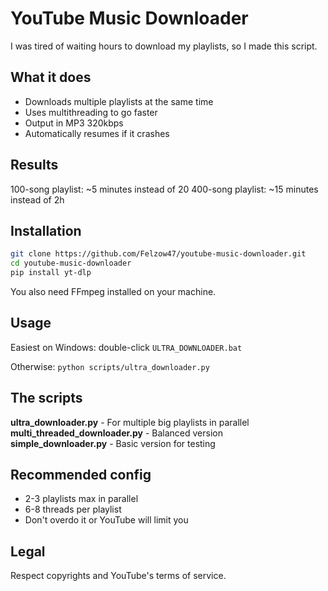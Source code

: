 # YouTube Music Downloader

I was tired of waiting hours to download my playlists, so I made this script.

## What it does

- Downloads multiple playlists at the same time
- Uses multithreading to go faster
- Output in MP3 320kbps
- Automatically resumes if it crashes

## Results

100-song playlist: ~5 minutes instead of 20
400-song playlist: ~15 minutes instead of 2h

## Installation

```bash
git clone https://github.com/Felzow47/youtube-music-downloader.git
cd youtube-music-downloader
pip install yt-dlp
```

You also need FFmpeg installed on your machine.

## Usage

Easiest on Windows: double-click `ULTRA_DOWNLOADER.bat`

Otherwise: `python scripts/ultra_downloader.py`

## The scripts

**ultra_downloader.py** - For multiple big playlists in parallel  
**multi_threaded_downloader.py** - Balanced version  
**simple_downloader.py** - Basic version for testing  

## Recommended config

- 2-3 playlists max in parallel
- 6-8 threads per playlist
- Don't overdo it or YouTube will limit you

## Legal

Respect copyrights and YouTube's terms of service.